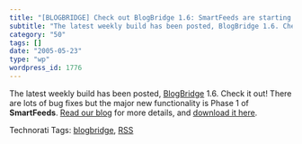 ```yaml
---
title: "[BLOGBRIDGE] Check out BlogBridge 1.6: SmartFeeds are starting to appear!"
subtitle: "The latest weekly build has been posted, BlogBridge 1.6. Che..."
category: "50"
tags: []
date: "2005-05-23"
type: "wp"
wordpress_id: 1776
---
```

The latest weekly build has been posted, [BlogBridge](http://www.blogbridge.com/index.html) 1.6. Check it out! There are lots of bug fixes but the major new functionality is Phase 1 of **SmartFeeds**. [Read our blog](http://www.blogbridge.com/weblog/index.html) for more details, and [download it here](http://www.blogbridge.com/install/weekly/blogbridge.jnlp).

Technorati Tags: [blogbridge](http://technorati.com/tag/blogbridge), [RSS](http://technorati.com/tag/RSS)